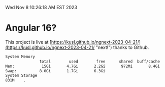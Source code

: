 Wed Nov  8 10:26:18 AM EST 2023

# Angular 16?


This project is live at [https://kusl.github.io/ngnext-2023-04-21/](https://kusl.github.io/ngnext-2023-04-21/ "next!") thanks to Github.

```bash
System Memory
               total        used        free      shared  buff/cache   available
Mem:            15Gi       4.7Gi       2.2Gi       972Mi       8.4Gi       9.3Gi
Swap:          8.0Gi       1.7Gi       6.3Gi
System Storage
831M	.
```
```bash
